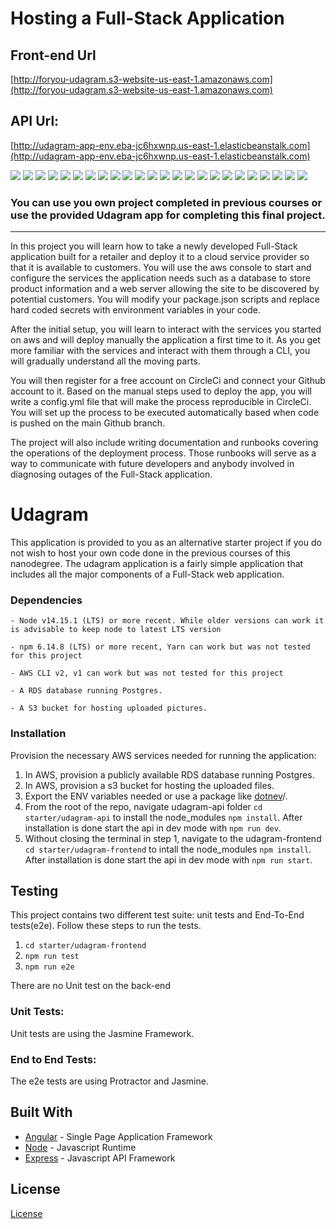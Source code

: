 # Hosting a Full-Stack Application

## Front-end Url

[http://foryou-udagram.s3-website-us-east-1.amazonaws.com](http://foryou-udagram.s3-website-us-east-1.amazonaws.com)

## API Url:

[http://udagram-app-env.eba-jc6hxwnp.us-east-1.elasticbeanstalk.com](http://udagram-app-env.eba-jc6hxwnp.us-east-1.elasticbeanstalk.com)

![](documentation/screenshots/0-diagram.jpg)
![](documentation/screenshots/1-clone_repo.png)
![](documentation/screenshots/2-create_user.png)
![](documentation/screenshots/3-database.png)
![](documentation/screenshots/4-s3-bucket.png)
![](documentation/screenshots/5-test-api.png)
![](documentation/screenshots/6-test-front-end.png)
![](documentation/screenshots/7-test-database-connection.png)
![](documentation/screenshots/8-s3-buckets.png)
![](documentation/screenshots/9-s3-bucket-1.png)
![](documentation/screenshots/10-s3-bucket-2.png)
![](documentation/screenshots/11-api.png)
![](documentation/screenshots/12-fron-end.png)
![](documentation/screenshots/13-user-in-db.png)
![](documentation/screenshots/14-circleci-environment-variables.png)
![](documentation/screenshots/15-circleci-test-deploy.png)
![](documentation/screenshots/16-circleci-build.png)
![](documentation/screenshots/17-circleci-deploy.png)
![](documentation/screenshots/18.png)
![](documentation/screenshots/19.png)
![](documentation/screenshots/20.png)
![](documentation/screenshots/21.png)
![](documentation/screenshots/23.png)
![](documentation/screenshots/24.png)

### **You can use you own project completed in previous courses or use the provided Udagram app for completing this final project.**

---

In this project you will learn how to take a newly developed Full-Stack application built for a retailer and deploy it to a cloud service provider so that it is available to customers. You will use the aws console to start and configure the services the application needs such as a database to store product information and a web server allowing the site to be discovered by potential customers. You will modify your package.json scripts and replace hard coded secrets with environment variables in your code.

After the initial setup, you will learn to interact with the services you started on aws and will deploy manually the application a first time to it. As you get more familiar with the services and interact with them through a CLI, you will gradually understand all the moving parts.

You will then register for a free account on CircleCi and connect your Github account to it. Based on the manual steps used to deploy the app, you will write a config.yml file that will make the process reproducible in CircleCi. You will set up the process to be executed automatically based when code is pushed on the main Github branch.

The project will also include writing documentation and runbooks covering the operations of the deployment process. Those runbooks will serve as a way to communicate with future developers and anybody involved in diagnosing outages of the Full-Stack application.

# Udagram

This application is provided to you as an alternative starter project if you do not wish to host your own code done in the previous courses of this nanodegree. The udagram application is a fairly simple application that includes all the major components of a Full-Stack web application.

### Dependencies

```
- Node v14.15.1 (LTS) or more recent. While older versions can work it is advisable to keep node to latest LTS version

- npm 6.14.8 (LTS) or more recent, Yarn can work but was not tested for this project

- AWS CLI v2, v1 can work but was not tested for this project

- A RDS database running Postgres.

- A S3 bucket for hosting uploaded pictures.

```

### Installation

Provision the necessary AWS services needed for running the application:

1. In AWS, provision a publicly available RDS database running Postgres. <Place holder for link to classroom article>
1. In AWS, provision a s3 bucket for hosting the uploaded files. <Place holder for tlink to classroom article>
1. Export the ENV variables needed or use a package like [dotnev](https://www.npmjs.com/package/dotenv)/.
1. From the root of the repo, navigate udagram-api folder `cd starter/udagram-api` to install the node_modules `npm install`. After installation is done start the api in dev mode with `npm run dev`.
1. Without closing the terminal in step 1, navigate to the udagram-frontend `cd starter/udagram-frontend` to intall the node_modules `npm install`. After installation is done start the api in dev mode with `npm run start`.

## Testing

This project contains two different test suite: unit tests and End-To-End tests(e2e). Follow these steps to run the tests.

1. `cd starter/udagram-frontend`
1. `npm run test`
1. `npm run e2e`

There are no Unit test on the back-end

### Unit Tests:

Unit tests are using the Jasmine Framework.

### End to End Tests:

The e2e tests are using Protractor and Jasmine.

## Built With

- [Angular](https://angular.io/) - Single Page Application Framework
- [Node](https://nodejs.org) - Javascript Runtime
- [Express](https://expressjs.com/) - Javascript API Framework

## License

[License](LICENSE.txt)
